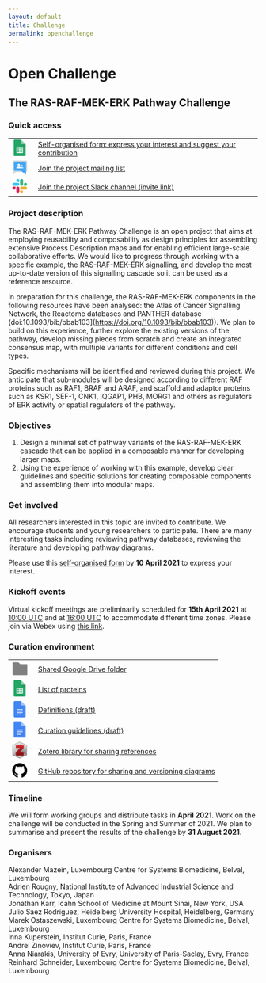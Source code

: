 ```yaml
---
layout: default
title: Challenge
permalink: openchallenge
---
```


# Open Challenge
## The RAS-RAF-MEK-ERK Pathway Challenge

<!--[Project description](#project-description)  
[Objectives](#objectives)  
[Get involved](#get-involved)    
[Kickoff events](#kickoff-events)  
[Curation environment](#curation-environment)  
[Timeline](#timeline)  
[Organisers](#organisers)-->

### Quick access

<table>
    <tr>
        <td style="width:32px; text-align:center;">
            <a href="https://docs.google.com/spreadsheets/d/1cGkK4YyGWYiBE11L8dzvKeHLmmyy_LD8XOS_SYYT0VE/edit#gid=0" target="_blank">
            <img src="images/icons/google-sheets.png" width="24"/></a></td>
        <td style="text-align:left; vertical-align:center; padding-left:1em;">
            <a href="https://docs.google.com/spreadsheets/d/1cGkK4YyGWYiBE11L8dzvKeHLmmyy_LD8XOS_SYYT0VE/edit#gid=0" target="_blank">
            Self-organised form: express your interest and suggest your contribution</a></td>
    </tr>
    <tr>
        <td style="width:32px; text-align:center;">
            <a href="https://groups.google.com/g/openchallenge" target="_blank">
                <img src="images/icons/google-groups.png" width="29"/></a></td>
        <td style="text-align:left; vertical-align:center; padding-left:1em;">
            <a href="https://groups.google.com/g/openchallenge" target="_blank">
                Join the project mailing list</a></td>
    </tr>
    <tr>
        <td style="width:32px; text-align:center;">
            <a href="https://join.slack.com/t/sbgncommunity/shared_invite/zt-n5z6el36-oNcWB~xmYcvHdFUePFj_~A" target="_blank">
                <img src="images/icons/slack.jpg" width="30"/></a></td>
        <td style="text-align:left; vertical-align:center; padding-left:1em;">
            <a href="https://join.slack.com/t/sbgncommunity/shared_invite/zt-n5z6el36-oNcWB~xmYcvHdFUePFj_~A" target="_blank">
            Join the project Slack channel (invite link)</a></td>
    </tr>
</table>

### Project description

The RAS-RAF-MEK-ERK Pathway Challenge is an open project that aims at employing reusability and composability as design principles for assembling extensive Process Description maps and for enabling efficient large-scale collaborative efforts. We would like to progress through working with a specific example, the RAS-RAF-MEK-ERK signalling, and develop the most up-to-date version of this signalling cascade so it can be used as a reference resource.  

In preparation for this challenge, the RAS-RAF-MEK-ERK components in the following resources have been analysed: the Atlas of Cancer Signalling Network, the Reactome databases and PANTHER database (doi:10.1093/bib/bbab103](https://doi.org/10.1093/bib/bbab103)). We plan to build on this experience, further explore the existing versions of the pathway, develop missing pieces from scratch and create an integrated consensus map, with multiple variants for different conditions and cell types. 

Specific mechanisms will be identified and reviewed during this project. We anticipate that sub-modules will be designed according to different RAF proteins such as RAF1, BRAF and ARAF, and scaffold and adaptor proteins such as KSR1, SEF-1, CNK1, IQGAP1, PHB, MORG1 and others as regulators of ERK activity or spatial regulators of the pathway.

<!--### Motivation
Modularity and composability are desired features of network components that we believe would simplify the construction and composition of biochemical maps. Focusing on a specific example that is feasible to review, analyse and maintain, we would like to employ advanced design principles that could enable large collaborative efforts to build comprehensive biochemical maps.  
The RAS-RAF-MEK-ERK signalling cascade is part of many pathway maps, and when developing a new map it is not always clear whether the RAS-RAF-MEK-ERK cascade should be developed from scratch based on recent literature or it is possible to reuse available reconstructions of the cascade. For the already existing representations, it takes time and resources to find and extract relevant fragments from pathway databases, and it is often not clear which one is the best version to reuse.  -->

### Objectives 

1. Design a minimal set of pathway variants of the RAS-RAF-MEK-ERK cascade that can be applied in a composable manner for developing larger maps.   
1. Using the experience of working with this example, develop clear guidelines and specific solutions for creating composable components and assembling them into modular maps.  

### Get involved

All researchers interested in this topic are invited to contribute. We encourage students and young researchers to participate. There are many interesting tasks including reviewing pathway databases, reviewing the literature and developing pathway diagrams.  

<!--We would be grateful for help from experts on the topic of RAS-RAF-MEK-ERK signalling and experienced curators who are interested in working with students and young researchers to develop maps of this signalling cascade.  -->

Please use this [self-organised form](https://docs.google.com/spreadsheets/d/1cGkK4YyGWYiBE11L8dzvKeHLmmyy_LD8XOS_SYYT0VE/edit#gid=0) by **10 April 2021** to express your interest. <!--With questions and suggestions, please contact organisers at [openchallenge-coord@googlegroups.com](mailto:openchallenge-coord@googlegroups.com).-->

### Kickoff events

Virtual kickoff meetings are preliminarily scheduled for **15th April 2021** at [10:00 UTC](https://www.thetimezoneconverter.com/?t=10:00&tz=UTC&) and at [16:00 UTC](https://www.thetimezoneconverter.com/?t=16:00&tz=UTC&) to accommodate different time zones. Please join via Webex using [this link](https://unilu.webex.com/meet/alexander.mazein).
    
### Curation environment

<table>
    <tr>
        <td style="width:32px; text-align:center;">
            <a href="https://drive.google.com/drive/folders/1Ctlk4ziE-TFBnRwo8ioIDgKOtV2AkRWl" target="_blank">
                <img src="images/icons/google-folder.jpg" width="31"/></a></td>
        <td style="text-align:left; vertical-align:center; padding-left:1em;">
            <a href="https://drive.google.com/drive/folders/1Ctlk4ziE-TFBnRwo8ioIDgKOtV2AkRWl" target="_blank">
                Shared Google Drive folder</a></td>
    </tr>
    <tr>
        <td style="width:32px; text-align:center;">
            <a href="https://docs.google.com/spreadsheets/d/1sBZdoSy02fcXPQa4cWWN0qp7RvlCMrsSYmOAjZOWG3E/edit#gid=0" target="_blank">
                <img src="images/icons/google-sheets.png" width="24"/></a></td>
        <td style="text-align:left; vertical-align:center; padding-left:1em;">
            <a href="https://docs.google.com/spreadsheets/d/1sBZdoSy02fcXPQa4cWWN0qp7RvlCMrsSYmOAjZOWG3E/edit#gid=0" target="_blank">
                List of proteins</a></td>
    </tr>
    <tr>
        <td style="width:32px; text-align:center;">
            <a href="https://docs.google.com/document/d/1w6VryVEz47jAawvBsauM9T_zrYuvIgJX_M5nI4V0uCw/edit" target="_blank">
                <img src="images/icons/google-docs.svg" width="24"/></a></td>
        <td style="text-align:left; vertical-align:center; padding-left:1em;">
            <a href="https://docs.google.com/document/d/1w6VryVEz47jAawvBsauM9T_zrYuvIgJX_M5nI4V0uCw/edit" target="_blank">
                Definitions (draft)</a></td>
    </tr>
    <tr>
        <td style="width:32px; text-align:center;">
            <a href="https://docs.google.com/document/d/1a-7s5nzkNtJZZ0tmbdZuT5JAMGz9d-Ognbx9_lDqMOU/edit" target="_blank">
                <img src="images/icons/google-docs.svg" width="24"/></a></td>
        <td style="text-align:left; vertical-align:center; padding-left:1em;">
            <a href="https://docs.google.com/document/d/1a-7s5nzkNtJZZ0tmbdZuT5JAMGz9d-Ognbx9_lDqMOU/edit" target="_blank">
                Curation guidelines (draft)</a></td>
    </tr>
    <tr>
        <td style="width:32px; text-align:center;">
            <a href="https://www.zotero.org/groups/2854069/open_challenge" target="_blank">
                <img src="images/icons/zotero.jpg" width="32"/></a></td>
        <td style="text-align:left; vertical-align:center; padding-left:1em;">
            <a href="https://www.zotero.org/groups/2854069/open_challenge" target="_blank">
                Zotero library for sharing references</a></td>
    </tr>
    <tr>
        <td style="width:32px; text-align:center;">
            <a href="https://github.com/sbgn/openchallenge" target="_blank">
                <img src="images/icons/github.png" width="30"/></a></td>
        <td style="text-align:left; vertical-align:center; padding-left:1em;">
            <a href="https://github.com/sbgn/openchallenge" target="_blank">
                GitHub repository for sharing and versioning diagrams</a></td>
    </tr>
</table>


### Timeline

We will form working groups and distribute tasks in **April 2021**. Work on the challenge will be conducted in the Spring and Summer of 2021. We plan to summarise and present the results of the challenge by **31 August 2021**.

### Organisers

Alexander Mazein, Luxembourg Centre for Systems Biomedicine, Belval, Luxembourg  
Adrien Rougny, National Institute of Advanced Industrial Science and Technology, Tokyo, Japan  
Jonathan Karr, Icahn School of Medicine at Mount Sinai, New York, USA  
Julio Saez Rodriguez, Heidelberg University Hospital, Heidelberg, Germany  
Marek Ostaszewski, Luxembourg Centre for Systems Biomedicine, Belval, Luxembourg  
Inna Kuperstein, Institut Curie, Paris, France  
Andrei Zinoviev, Institut Curie, Paris, France  
Anna Niarakis, University of Evry, University of Paris-Saclay, Evry, France  
Reinhard Schneider, Luxembourg Centre for Systems Biomedicine, Belval, Luxembourg  

<!--### How to join the challenge 
To participate, with questions and suggestions, please contact the organisers at [openchallenge@googlegroups.com](mailto:openchallenge@googlegroups.com) by **28 February 2021**.-->


